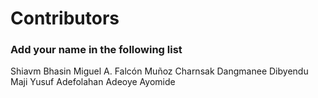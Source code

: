 
# Contributors

### Add your name in the following list


Shiavm Bhasin
Miguel A. Falcón Muñoz
Charnsak Dangmanee
Dibyendu Maji
Yusuf Adefolahan
Adeoye Ayomide
